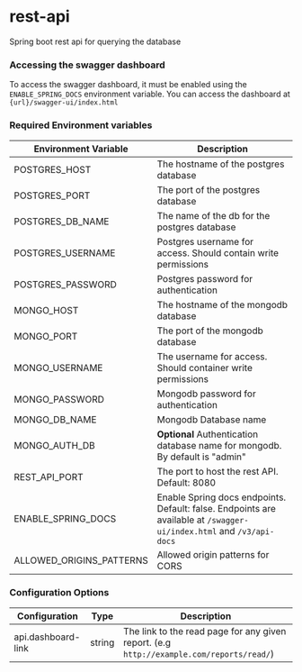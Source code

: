 # rest-api

Spring boot rest api for querying the database

### Accessing the swagger dashboard

To access the swagger dashboard, it must be enabled using the `ENABLE_SPRING_DOCS` environment variable.
You can access the dashboard at `{url}/swagger-ui/index.html`

### Required Environment variables
| Environment Variable     | Description                                                                                                          |
|--------------------------|----------------------------------------------------------------------------------------------------------------------| 
| POSTGRES_HOST            | The hostname of the postgres database                                                                                |
| POSTGRES_PORT            | The port of the postgres database                                                                                    |
| POSTGRES_DB_NAME         | The name of the db for the postgres database                                                                         |
| POSTGRES_USERNAME        | Postgres username for access. Should contain write permissions                                                       |
| POSTGRES_PASSWORD        | Postgres password for authentication                                                                                 |
| MONGO_HOST               | The hostname of the mongodb database                                                                                 |
| MONGO_PORT               | The port of the mongodb database                                                                                     |
| MONGO_USERNAME           | The username for access. Should container write permissions                                                          |
| MONGO_PASSWORD           | Mongodb password for authentication                                                                                  |
| MONGO_DB_NAME            | Mongodb Database name                                                                                                |
| MONGO_AUTH_DB            | **Optional** Authentication database name for mongodb. By default is "admin"                                         |
| REST_API_PORT            | The port to host the rest API. Default: 8080                                                                         |
| ENABLE_SPRING_DOCS       | Enable Spring docs endpoints. Default: false. Endpoints are available at `/swagger-ui/index.html` and `/v3/api-docs` |
| ALLOWED_ORIGINS_PATTERNS | Allowed origin patterns for CORS                                                                                     |

### Configuration Options
| Configuration      | Type   | Description                                                                              |
|--------------------|--------|------------------------------------------------------------------------------------------|
| api.dashboard-link | string | The link to the read page for any given report. (e.g `http://example.com/reports/read/`) |
